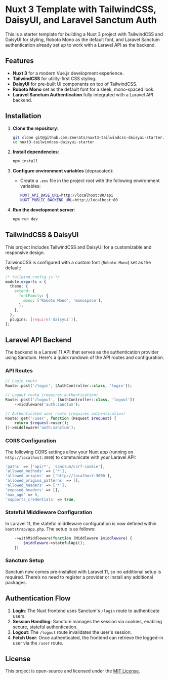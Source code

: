 # Nuxt 3 Template with TailwindCSS, DaisyUI, and Laravel Sanctum Auth

This is a starter template for building a Nuxt 3 project with TailwindCSS and DaisyUI for styling, Roboto Mono as the default font, and Laravel Sanctum authentication already set up to work with a Laravel API as the backend.

## Features

- **Nuxt 3** for a modern Vue.js development experience.
- **TailwindCSS** for utility-first CSS styling.
- **DaisyUI** for pre-built UI components on top of TailwindCSS.
- **Roboto Mono** set as the default font for a sleek, mono-spaced look.
- **Laravel Sanctum Authentication** fully integrated with a Laravel API backend.

## Installation

1. **Clone the repository**:
    ```bash
    git clone git@github.com:Zeerats/nuxt3-tailwindcss-daisyui-starter.git
    cd nuxt3-tailwindcss-daisyui-starter
    ```

2. **Install dependencies**:
    ```bash
    npm install
    ```

3. **Configure environment variables** (depracated):
    - Create a `.env` file in the project root with the following environment variables:
      ```bash
      NUXT_API_BASE_URL=http://localhost:80/api
      NUXT_PUBLIC_BACKEND_URL=http://localhost:80
      ```

4. **Run the development server**:
    ```bash
    npm run dev
    ```

## TailwindCSS & DaisyUI

This project includes TailwindCSS and DaisyUI for a customizable and responsive design. 

TailwindCSS is configured with a custom font (`Roboto Mono`) set as the default:

```css
/* tailwind.config.js */
module.exports = {
  theme: {
    extend: {
      fontFamily: {
        mono: ['Roboto Mono', 'monospace'],
      },
    },
  },
  plugins: [require('daisyui')],
};
```

## Laravel API Backend

The backend is a Laravel 11 API that serves as the authentication provider using Sanctum. Here's a quick rundown of the API routes and configuration.

### API Routes

```php
// Login route
Route::post('/login', [AuthController::class, 'login']);

// Logout route (requires authentication)
Route::post('/logout', [AuthController::class, 'logout'])
    ->middleware('auth:sanctum');

// Authenticated user route (requires authentication)
Route::get('/user', function (Request $request) {
    return $request->user();
})->middleware('auth:sanctum');
```

### CORS Configuration

The following CORS settings allow your Nuxt app (running on `http://localhost:3000`) to communicate with your Laravel API:

```php
'paths' => ['api/*', 'sanctum/csrf-cookie'],
'allowed_methods' => ['*'],
'allowed_origins' => ['http://localhost:3000'],
'allowed_origins_patterns' => [],
'allowed_headers' => ['*'],
'exposed_headers' => [],
'max_age' => 0,
'supports_credentials' => true,
```

### Stateful Middleware Configuration

In Laravel 11, the stateful middleware configuration is now defined within `bootstrap/app.php`. The setup is as follows:

```php
    ->withMiddleware(function (Middleware $middleware) {
        $middleware->statefulApi();
    })
```

### Sanctum Setup

Sanctum now comes pre-installed with Laravel 11, so no additional setup is required. There’s no need to register a provider or install any additional packages.

## Authentication Flow

1. **Login**: The Nuxt frontend uses Sanctum's `/login` route to authenticate users.
2. **Session Handling**: Sanctum manages the session via cookies, enabling secure, stateful authentication.
3. **Logout**: The `/logout` route invalidates the user's session.
4. **Fetch User**: Once authenticated, the frontend can retrieve the logged-in user via the `/user` route.

## License

This project is open-source and licensed under the [MIT License](LICENSE).

